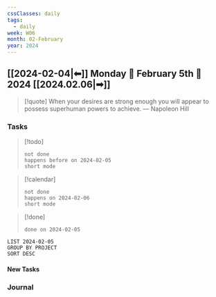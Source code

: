 ```yaml
---
cssClasses: daily
tags:
  - daily
week: W06
month: 02-February
year: 2024
---
```


## [[2024-02-04|⬅]] Monday 🔹 February 5th 🔹 2024 [[2024.02.06|➡]]

> [!quote] When your desires are strong enough you will appear to possess superhuman powers to achieve.
> — Napoleon Hill

### Tasks

> [!todo]
> ```tasks
> not done
> happens before on 2024-02-05
> short mode
> ```

> [!calendar]
> ```tasks
> not done
> happens on 2024-02-06
> short mode
> ```

> [!done]
> ```tasks
> done on 2024-02-05
> ```

```toggl
LIST 2024-02-05
GROUP BY PROJECT
SORT DESC
```

#### New Tasks

### Journal
